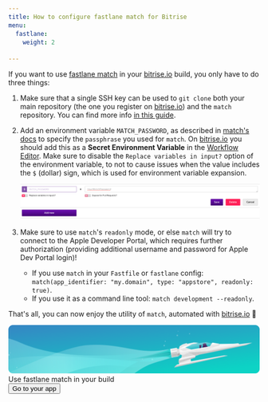```yaml
---
title: How to configure fastlane match for Bitrise
menu:
  fastlane:
    weight: 2

---
```

If you want to use [fastlane match](https://github.com/fastlane/fastlane/tree/master/match) in your [bitrise.io](https://www.bitrise.io/) build, you only have to do three things:

1. Make sure that a single SSH key can be used to `git clone` both your main repository (the one you register on [bitrise.io](https://www.bitrise.io/)) and the `match` repository.
   You can find more info [in this guide](/faq/adding-projects-with-submodules/).
2. Add an environment variable `MATCH_PASSWORD`, as described in [match's docs](https://docs.fastlane.tools/actions/match/#passphrase) to specify the `passphrase` you used for `match`. On [bitrise.io](https://www.bitrise.io/) you should add this as a **Secret Environment Variable** in the [Workflow Editor](/steps-and-workflows/getting-started-workflows/). Make sure to disable the `Replace variables in input?` option of the environment variable, to not to cause issues when the value includes the `$` (dollar) sign, which is used for environment variable expansion.

   ![](/img/matchpassword.png)
3. Make sure to use `match`'s `readonly` mode, or else `match` will try to connect to the Apple Developer Portal, which requires further authorization (providing additional username and password for Apple Dev Portal login)!
   * If you use `match` in your `Fastfile` or `fastlane` config: `match(app_identifier: "my.domain", type: "appstore", readonly: true)`.
   * If you use it as a command line tool: `match development --readonly`.

That's all, you can now enjoy the utility of `match`, automated with [bitrise.io](https://www.bitrise.io/) 🚀

<div class="banner">
<img src="/assets/images/banner-bg-888x170.png" style="border: none;">
<div class="deploy-text">Use fastlane match in your build</div>
<a target="_blank" href="https://app.bitrise.io/dashboard/builds"><button class="button">Go to your app</button></a>
</div>